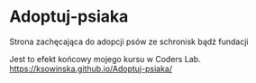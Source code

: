 # Adoptuj-psiaka
Strona zachęcająca do adopcji psów ze schronisk bądź fundacji 

Jest to efekt końcowy mojego kursu w Coders Lab. 
https://ksowinska.github.io/Adoptuj-psiaka/

